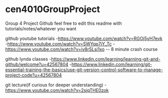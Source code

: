 # cen4010GroupProject
Group 4 Project Github
feel free to edit this readme with tutorials/notes/whatever you want

github youtube tutorials
-https://www.youtube.com/watch?v=RGOj5yH7evk
-https://www.youtube.com/watch?v=SWYqp7iY_Tc
-https://www.youtube.com/watch?v=iv8rSLsi1xo -- 8 minute crash course
  
github lynda classes
-https://www.linkedin.com/learning/learning-git-and-github/welcome?u=42567804
-https://www.linkedin.com/learning/git-essential-training-the-basics/use-git-version-control-software-to-manage-project-code?u=42567804
  
git lecture(if curious for deeper understanding)
-https://www.youtube.com/watch?v=2sjqTHE0zok
